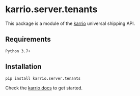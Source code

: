 # karrio.server.tenants

This package is a module of the [karrio](https://pypi.org/project/karrio.server) universal shipping API.

## Requirements

`Python 3.7+`

## Installation

```bash
pip install karrio.server.tenants
```

Check the [karrio docs](https://docs.karrio.io) to get started.
